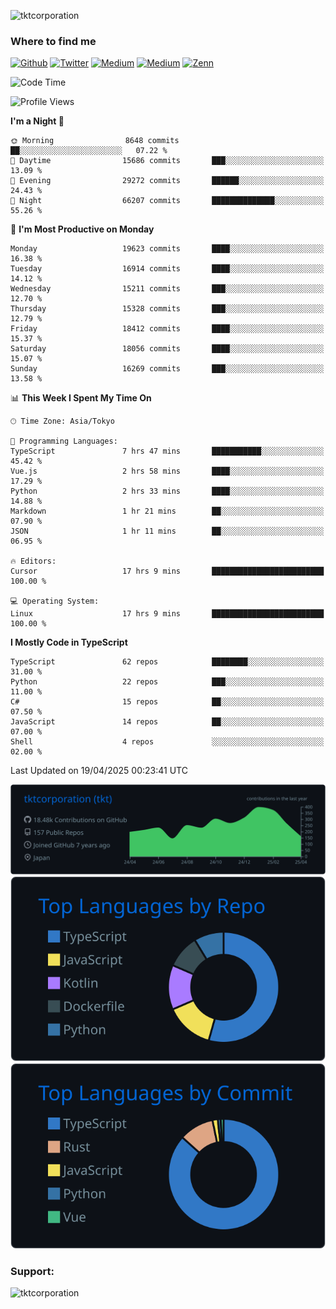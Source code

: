 <p align="left"> <img src="https://komarev.com/ghpvc/?username=tktcorporation&label=Profile%20views&color=0e75b6&style=flat" alt="tktcorporation" /> </p>

<h3>Where to find me</h3>
<p>
<a href="https://github.com/tktcorporation" target="_blank"><img alt="Github" src="https://img.shields.io/badge/GitHub-%2312100E.svg?&style=for-the-badge&logo=Github&logoColor=white" /></a>
<a href="https://twitter.com/tktcorporation" target="_blank"><img alt="Twitter" src="https://img.shields.io/badge/twitter-%231DA1F2.svg?&style=for-the-badge&logo=twitter&logoColor=white" /></a>
<a href="https://www.linkedin.com/in/tktcorporation" target="_blank"><img alt="Medium" src="https://img.shields.io/badge/linkdin-0a66c2.svg?&style=for-the-badge&logo=linkedin&logoColor=white" /></a>
<a href="https://qiita.com/tktcorporation" target="_blank"><img alt="Medium" src="https://img.shields.io/badge/qiita-55C500.svg?&style=for-the-badge&logo=qiita&logoColor=white" /></a>
<a href="https://zenn.dev/tktcorporation" target="_blank"><img alt="Zenn" src="https://img.shields.io/badge/Zenn-3EA8FF.svg?&style=for-the-badge&logo=Zenn&logoColor=white" /></a>
</p>
  
<!--START_SECTION:waka-->
![Code Time](http://img.shields.io/badge/Code%20Time-2%2C297%20hrs%2050%20mins-blue)

![Profile Views](http://img.shields.io/badge/Profile%20Views-0-blue)

**I'm a Night 🦉** 

```text
🌞 Morning                8648 commits        ██░░░░░░░░░░░░░░░░░░░░░░░   07.22 % 
🌆 Daytime                15686 commits       ███░░░░░░░░░░░░░░░░░░░░░░   13.09 % 
🌃 Evening                29272 commits       ██████░░░░░░░░░░░░░░░░░░░   24.43 % 
🌙 Night                  66207 commits       ██████████████░░░░░░░░░░░   55.26 % 
```
📅 **I'm Most Productive on Monday** 

```text
Monday                   19623 commits       ████░░░░░░░░░░░░░░░░░░░░░   16.38 % 
Tuesday                  16914 commits       ████░░░░░░░░░░░░░░░░░░░░░   14.12 % 
Wednesday                15211 commits       ███░░░░░░░░░░░░░░░░░░░░░░   12.70 % 
Thursday                 15328 commits       ███░░░░░░░░░░░░░░░░░░░░░░   12.79 % 
Friday                   18412 commits       ████░░░░░░░░░░░░░░░░░░░░░   15.37 % 
Saturday                 18056 commits       ████░░░░░░░░░░░░░░░░░░░░░   15.07 % 
Sunday                   16269 commits       ███░░░░░░░░░░░░░░░░░░░░░░   13.58 % 
```


📊 **This Week I Spent My Time On** 

```text
🕑︎ Time Zone: Asia/Tokyo

💬 Programming Languages: 
TypeScript               7 hrs 47 mins       ███████████░░░░░░░░░░░░░░   45.42 % 
Vue.js                   2 hrs 58 mins       ████░░░░░░░░░░░░░░░░░░░░░   17.29 % 
Python                   2 hrs 33 mins       ████░░░░░░░░░░░░░░░░░░░░░   14.88 % 
Markdown                 1 hr 21 mins        ██░░░░░░░░░░░░░░░░░░░░░░░   07.90 % 
JSON                     1 hr 11 mins        ██░░░░░░░░░░░░░░░░░░░░░░░   06.95 % 

🔥 Editors: 
Cursor                   17 hrs 9 mins       █████████████████████████   100.00 % 

💻 Operating System: 
Linux                    17 hrs 9 mins       █████████████████████████   100.00 % 
```

**I Mostly Code in TypeScript** 

```text
TypeScript               62 repos            ████████░░░░░░░░░░░░░░░░░   31.00 % 
Python                   22 repos            ███░░░░░░░░░░░░░░░░░░░░░░   11.00 % 
C#                       15 repos            ██░░░░░░░░░░░░░░░░░░░░░░░   07.50 % 
JavaScript               14 repos            ██░░░░░░░░░░░░░░░░░░░░░░░   07.00 % 
Shell                    4 repos             ░░░░░░░░░░░░░░░░░░░░░░░░░   02.00 % 
```




 Last Updated on 19/04/2025 00:23:41 UTC
<!--END_SECTION:waka-->

[![](https://raw.githubusercontent.com/tktcorporation/tktcorporation/master/profile-summary-card-output/github_dark/0-profile-details.svg)](https://github.com/vn7n24fzkq/github-profile-summary-cards)
[![](https://raw.githubusercontent.com/tktcorporation/tktcorporation/master/profile-summary-card-output/github_dark/1-repos-per-language.svg)](https://github.com/vn7n24fzkq/github-profile-summary-cards) [![](https://raw.githubusercontent.com/tktcorporation/tktcorporation/master/profile-summary-card-output/github_dark/2-most-commit-language.svg)](https://github.com/vn7n24fzkq/github-profile-summary-cards)

<h3 align="left">Support:</h3>
<p><a href="https://www.buymeacoffee.com/tktcorporation"> <img align="left" src="https://cdn.buymeacoffee.com/buttons/v2/default-yellow.png" height="50" width="210" alt="tktcorporation" /></a></p><br><br>
